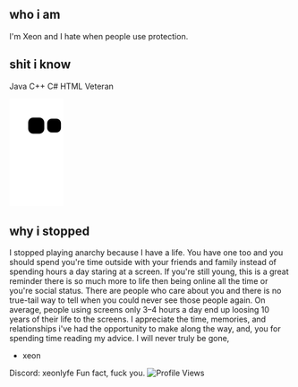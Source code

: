 ## who i am
I'm Xeon and I hate when people use protection.

## shit i know
Java C++ C# HTML Veteran

<p align="center">

![github contribution grid snake animation](https://raw.githubusercontent.com/XeonLyfe/XeonLyfe/output/github-contribution-grid-snake.svg)

## why i stopped
I stopped playing anarchy because I have a life. 
You have one too and you should spend you're time outside with your friends and family instead of spending hours a day staring at a screen. 
If you're still young, this is a great reminder there is so much more to life then being online all the time or you're social status.
There are people who care about you and there is no true-tail way to tell when you could never see those people again.
On average, people using screens only 3–4 hours a day end up loosing 10 years of their life to the screens.
I appreciate the time, memories, and relationships i've had the opportunity to make along the way, and, you for spending time reading my advice.
I will never truly be gone,
- xeon

Discord: xeonlyfe
Fun fact, fuck you.
![Profile Views](https://komarev.com/ghpvc/?username=xeonlyfe)
